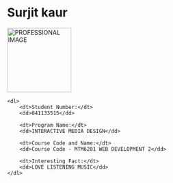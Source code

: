 <!DOCTYPE html>
<html lang="en">

<head>
    <meta charset="UTF-8">
    <meta name="viewport" content="width=device-width, initial-scale=1.0">
    <title>Your Full Name</title>
</head>

<body>
    <h1>Surjit kaur</h1>
    <img src="GURLEEN.jpg" alt="PROFESSIONAL IMAGE"STYLE="width:150px; height=50px;">

    <dl>
        <dt>Student Number:</dt>
        <dd>041133515</dd>

        <dt>Program Name:</dt>
        <dd>INTERACTIVE MEDIA DESIGN</dd>

        <dt>Course Code and Name:</dt>
        <dd>Course Code - MTM6201 WEB DEVELOPMENT 2</dd>

        <dt>Interesting Fact:</dt>
        <dd>LOVE LISTENING MUSIC</dd>
    </dl>
</body>

</html>
